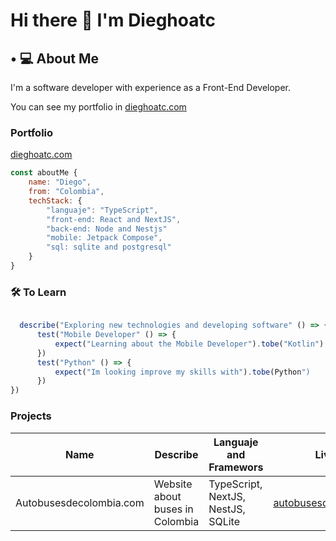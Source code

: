 # Hi there 👀  I'm Dieghoatc

## • 💻 About Me 

I'm a software developer with experience as a Front-End Developer. 

You can see my portfolio in [dieghoatc.com](www.dieghoatc.com)

### Portfolio

[dieghoatc.com](www.dieghoatc.com)

```js
const aboutMe {
    name: "Diego",
    from: "Colombia",
    techStack: {
        "languaje": "TypeScript",
        "front-end: React and NextJS",
        "back-end: Node and Nestjs"
        "mobile: Jetpack Compose",
        "sql: sqlite and postgresql"
    }
}
```
### 🛠 To Learn

```js

  describe("Exploring new technologies and developing software" () => {
      test("Mobile Developer" () => {
          expect("Learning about the Mobile Developer").tobe("Kotlin")
      })
      test("Python" () => {
          expect("Im looking improve my skills with").tobe(Python")
      })
})
```
### Projects

| Name | Describe | Languaje and Framewors | Live |
|----------|----------| ---------- | ---------- |
| Autobusesdecolombia.com | Website about buses in Colombia | TypeScript, NextJS, NestJS, SQLite | [autobusesdecolombia](https://autobusesdecolombia.com) |
